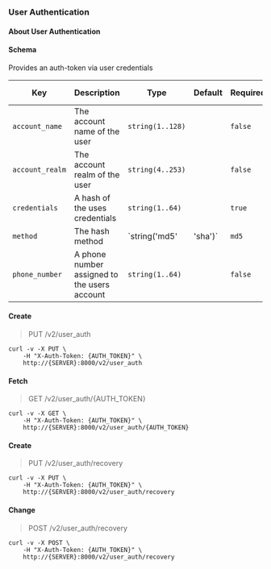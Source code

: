 ### User Authentication

#### About User Authentication

#### Schema

Provides an auth-token via user credentials



Key | Description | Type | Default | Required | Support Level
--- | ----------- | ---- | ------- | -------- | -------------
`account_name` | The account name of the user | `string(1..128)` |   | `false` |  
`account_realm` | The account realm of the user | `string(4..253)` |   | `false` |  
`credentials` | A hash of the uses credentials | `string(1..64)` |   | `true` |  
`method` | The hash method | `string('md5' | 'sha')` | `md5` | `false` |  
`phone_number` | A phone number assigned to the users account | `string(1..64)` |   | `false` |  



#### Create

> PUT /v2/user_auth

```shell
curl -v -X PUT \
    -H "X-Auth-Token: {AUTH_TOKEN}" \
    http://{SERVER}:8000/v2/user_auth
```

#### Fetch

> GET /v2/user_auth/{AUTH_TOKEN}

```shell
curl -v -X GET \
    -H "X-Auth-Token: {AUTH_TOKEN}" \
    http://{SERVER}:8000/v2/user_auth/{AUTH_TOKEN}
```

#### Create

> PUT /v2/user_auth/recovery

```shell
curl -v -X PUT \
    -H "X-Auth-Token: {AUTH_TOKEN}" \
    http://{SERVER}:8000/v2/user_auth/recovery
```

#### Change

> POST /v2/user_auth/recovery

```shell
curl -v -X POST \
    -H "X-Auth-Token: {AUTH_TOKEN}" \
    http://{SERVER}:8000/v2/user_auth/recovery
```

